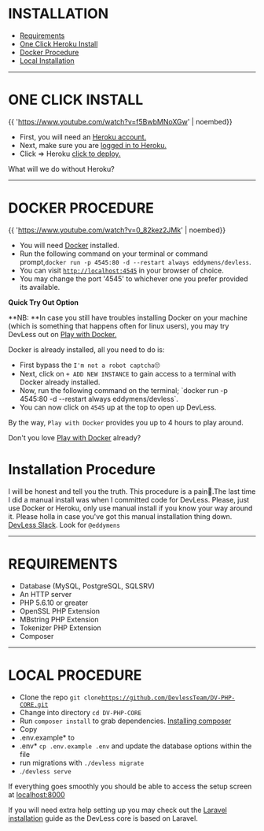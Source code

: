 # INSTALLATION

* [Requirements](#requirements)
* [One Click Heroku Install](#one-click-install)
* [Docker Procedure](#docker-procedure)
* [Local Installation](#local-procedure)

---

# **ONE CLICK INSTALL**

{{ 'https://www.youtube.com/watch?v=f5BwbMNoXGw' | noembed}}

* First, you will need an [Heroku account.](https://www.heroku.com/)
* Next, make sure you are [logged in to Heroku.](https://id.heroku.com/login)
* Click =&gt; Heroku [click to deploy.](https://signup.heroku.com/deploy?redirect-url=https%3A%2F%2Fdashboard.heroku.com%2Fnew%3Ftemplate%3Dhttps%3A%2F%2Fgithub.com%2FDevlessTeam%2FDV-PHP-CORE%2Ftree%2Fheroku3)

What will we do without Heroku?

---

# **DOCKER PROCEDURE**
{{ 'https://www.youtube.com/watch?v=0_82kez2JMk' | noembed}}

* You will need [Docker](https://docs.docker.com/engine/installation) installed.
* Run the following command on your terminal or command prompt,`docker run -p 4545:80 -d --restart always eddymens/devless`.
* You can visit [`http://localhost:4545`](http://localhost:4545) in your browser of choice.
* You may change the port '4545' to whichever one you prefer provided its available.

**Quick Try Out Option**

**NB: **In case you still have troubles installing Docker on your machine \(which is something that happens often for linux users\), you may try DevLess out on [Play with Docker.](http://labs.play-with-docker.com/)

Docker is already installed, all you need to do is:

* First bypass the `I'm not a robot captcha`🙄
* Next, click on `+ ADD NEW INSTANCE` to gain access to a terminal with Docker already installed.
* Now, run the following command on the terminal; \`docker run -p 4545:80 -d --restart always eddymens/devless`.
* You can now click on `4545` up at the top to open up DevLess.

By the way, `Play with Docker` provides you up to 4 hours to play around.

Don't you love [Play with Docker](http://labs.play-with-docker.com/ "http://labs.play-with-docker.com/") already?

# **Installation Procedure**

I will be honest and tell you the truth. This procedure is a pain😤.The last time I did a manual install was when I committed code for DevLess. Please, just use Docker or Heroku, only use manual install if you know your way around it. Please holla in case you've got this manual installation thing down. [DevLess Slack](https://slack.devless.io/). Look for `@eddymens`

---

# **REQUIREMENTS**

* Database \(MySQL, PostgreSQL, SQLSRV\)
* An HTTP server
* PHP 5.6.10 or greater
* OpenSSL PHP Extension
* MBstring PHP Extension
* Tokenizer PHP Extension
* Composer

---

# **LOCAL PROCEDURE**

* Clone the repo `git clone`[`https://github.com/DevlessTeam/DV-PHP-CORE.git`](https://github.com/DevlessTeam/DV-PHP-CORE)
* Change into directory `cd DV-PHP-CORE`
* Run `composer install` to grab dependencies. [Installing composer](https://getcomposer.org/download/ "https://getcomposer.org/download/")
* Copy
* .env.example\* to
* .env\* `cp .env.example .env` and update the database options within the file
* run migrations with `./devless migrate`
* .`/devless serve`

If everything goes smoothly you should be able to access the setup screen at [localhost:8000](http://localhost:8000 "localhost:8000")

If you will need extra help setting up you may check out the [Laravel installation](https://laravel.com/docs/5.1)  guide as the DevLess core is based on Laravel.

